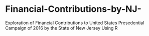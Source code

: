 # Financial-Contributions-by-NJ-
Exploration of Financial Contributions to United States Presedential Campaign of 2016 by the State of New Jersey Using R
